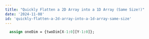 ```yaml
---
title: "Quickly Flatten a 2D Array into a 1D Array (Same Size!)"
date: '2024-11-08'
id: 'quickly-flatten-a-2d-array-into-a-1d-array-same-size'
---
```


```systemverilog
  assign oneDim = {twoDim[X-1:0][Y-1:0]};
```
